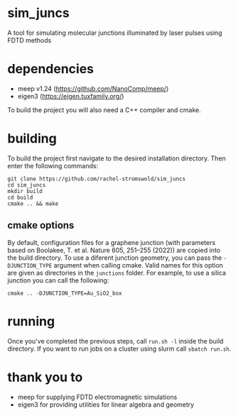 # sim_juncs
A tool for simulating molecular junctions illuminated by laser pulses using FDTD methods

# dependencies
* meep v1.24 (https://github.com/NanoComp/meep/)
* eigen3 (https://eigen.tuxfamily.org/)

To build the project you will also need a C++ compiler and cmake.

# building
To build the project first navigate to the desired installation directory. Then enter the following commands:
```
git clone https://github.com/rachel-stromswold/sim_juncs
cd sim_juncs
mkdir build
cd build
cmake .. && make
```

## cmake options
By default, configuration files for a graphene junction (with parameters based on Boolakee, T. et al. Nature 605, 251–255 (2022)) are copied into the build directory. To use a diferent junction geometry, you can pass the `-DJUNCTION_TYPE` argument when calling cmake. Valid names for this option are given as directories in the `junctions` folder. For example, to use a silica junction you can call the following:
```
cmake .. -DJUNCTION_TYPE=Au_SiO2_box
```

# running
Once you've completed the previous steps, call `run.sh -l` inside the build directory. If you want to run jobs on a cluster using slurm call `sbatch run.sh`.

# thank you to
* meep for supplying FDTD electromagnetic simulations
* eigen3 for providing utilities for linear algebra and geometry
